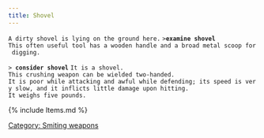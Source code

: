 ```yaml
---
title: Shovel
---
```


`A dirty shovel is lying on the ground here.`
`>`**`examine shovel`**
`This often useful tool has a wooden handle and a broad metal scoop for digging.`

`> `**`consider shovel`**
`It is a shovel.`
`This crushing weapon can be wielded two-handed.`
`It is poor while attacking and awful while defending; its speed is very slow, and it inflicts little damage upon hitting.`
`It weighs five pounds.`

{% include Items.md %}

[Category: Smiting weapons](Category:_Smiting_weapons "wikilink")